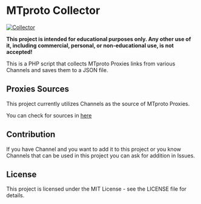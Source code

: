 # MTproto Collector
[![Collector](https://github.com/yebekhe/TelegramV2rayCollector/actions/workflows/MTprotoCollector.yml/badge.svg)](https://github.com/yebekhe/TelegramV2rayCollector/actions/workflows/MTprotoCollector.yml)

<b>This project is intended for educational purposes only. Any other use of it, including commercial, personal, or non-educational use, is not accepted!</b>

This is a PHP script that collects MTproto Proxies links from various Channels and saves them to a JSON file.

## Proxies Sources
This project currently utilizes Channels as the source of MTproto Proxies.

You can check for sources in [here](https://raw.githubusercontent.com/yebekhe/MTProtoCollector/main/modules/get_proxy.php)

## Contribution
If you have Channel and you want to add it to this project or you know Channels that can be used in this project you can ask for addition in Issues.

## License
This project is licensed under the MIT License - see the LICENSE file for details.
